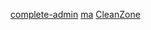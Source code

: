 [complete-admin](http://jaybabani.com/complete-admin/ui-typography.html)
[ma](http://byrushan.com/projects/ma/1-6-1/jquery/light/)
[CleanZone](http://foxythemes.net/cleanzone/)